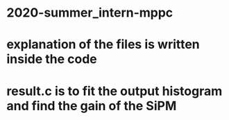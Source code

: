 # 2020-summer_intern-mppc
# explanation of the files is written inside the code
# result.c is to fit the output histogram and find the gain of the SiPM
